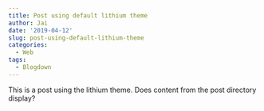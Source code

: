 ```yaml
---
title: Post using default lithium theme
author: Jai
date: '2019-04-12'
slug: post-using-default-lithium-theme
categories:
  - Web
tags:
  - Blogdown
---
```


This is a post using the lithium theme. Does content from the post directory display?
